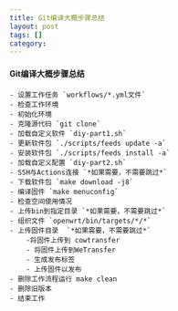 ```yaml
---
title: Git编译大概步骤总结
layout: post
tags: []
category: 
---
```

#### Git编译大概步骤总结

    - 设置工作任务 `workflows/*.yml文件`
    - 检查工作环境
    - 初始化环境
    - 克隆源代码 `git clone`
    - 加载自定义软件 `diy-part1.sh`
    - 更新软件包 `./scripts/feeds update -a`
    - 安装软件包 `./scripts/feeds install -a`
    - 加载自定义配置 `diy-part2.sh`
    - SSH与Actions连接 `*如果需要，不需要跳过*`
    - 下载软件包 `make download -j8`
    - 编译固件 `make menuconfig`
    - 检查空间使用情况
    - 上传bin到指定目录 `*如果需要，不需要跳过*`
    - 组织文件 `openwrt/bin/targets/*/*`
    - 上传固件目录  `*如果需要，不需要跳过*`
        -将固件上传到 cowtransfer  
        - 将固件上传到WeTransfer 
        - 生成发布标签
        - 上传固件以发布
    - 删除工作流程运行 make clean
    - 删除旧版本
    - 结束工作
